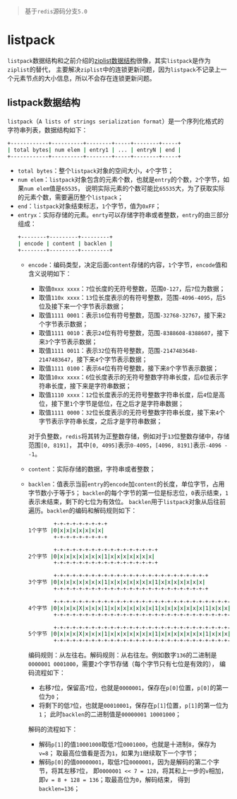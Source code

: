 > 基于`redis`源码分支`5.0`

# listpack
`listpack`数据结构和之前介绍的[ziplist数据结构](./ziplist.md)很像，其实`listpack`是作为`ziplist`的替代，
主要解决`ziplist`中的连锁更新问题，因为`listpack`不记录上一个元素节点的大小信息，所以不会存在连锁更新问题。

## listpack数据结构
`listpack`（`A lists of strings serialization format`）是一个序列化格式的字符串列表，数据结构如下：
```bash
+------------+----------+--------+-----+--------+-----+
| total bytes| num elem | entry1 | ... | entryN | end |
+------------+----------+--------+-----+--------+-----+
```
+ `total bytes`：整个`listpack`对象的空间大小，`4`个字节；
+ `num elem`：`listpack`对象包含的元素个数，也就是`entry`的个数，`2`个字节，如果`num elem`值是`65535`，
说明实际元素的个数可能比`65535`大，为了获取实际的元素个数，需要遍历整个`listpack`；
+ `end`：`listpack`对象结束标志，`1`个字节，值为`0xFF`；
+ `entryx`：实际存储的元素。`enrty`可以存储字符串或者整数，`entry`的由三部分组成：
  ```bash
  +--------+---------+---------+
  | encode | content | backlen |
  +--------+---------+---------+
  ``` 
  + `encode`：编码类型，决定后面`content`存储的内容，`1`个字节，`encode`值和含义说明如下：
    + 取值`0xxx xxxx`：`7`位长度的无符号整数，范围`0-127`，后`7`位为数据；
    + 取值`110x xxxx`：`13`位长度表示的有符号整数，范围`-4096-4095`，后`5`位及接下来一个字节表示数据；
    + 取值`1111 0001`：表示`16`位有符号整数，范围`-32768-32767`，接下来`2`个字节表示数据；
    + 取值`1111 0010`：表示`24`位有符号整数，范围`-8388608-8388607`，接下来`3`个字节表示数据；
    + 取值`1111 0011`：表示`32`位有符号整数，范围`-2147483648-2147483647`，接下来`4`个字节表示数据；
    + 取值`1111 0100`：表示`64`位有符号整数，接下来`8`个字节表示数据；
    + 取值`10xx xxxx`：`6`位长度表示的无符号整数字符串长度，后`6`位表示字符串长度，接下来是字符串数据；
    + 取值`1110 xxxx`：`12`位长度表示的无符号整数字符串长度，后`4`位是高位，接下里`1`个字节是低位，在之后才是字符串数据；
    + 取值`1111 0000`：`32`位长度表示的无符号整数字符串长度，接下来`4`个字节表示字符串长度，之后才是字符串数据；
    
    对于负整数，`redis`将其转为正整数存储，例如对于`13`位整数存储中，存储范围`[0, 8191]`，
    其中`[0, 4095]`表示`0-4095`，`[4096, 8191]`表示`-4096 - -1`。
  + `content`：实际存储的数据，字符串或者整数；
  + `backlen`：值表示当前`entry`的`encode`加`content`的长度，单位字节，占用字节数小于等于`5`；
  `backlen`的每个字节的第一位是标志位，`0`表示结束，`1`表示未结束，剩下的七位为有效位。
  `backlen`用于`listpack`对象从后往前遍历。`backlen`的编码和解码规则如下：
    ```bash
            +-+-+-+-+-+-+-+-+
    1个字节 |0|x|x|x|x|x|x|x|
            +-+-+-+-+-+-+-+-+

            +-+-+-+-+-+-+-+-+-+-+-+-+-+-+-+-+
    2个字节 |0|x|x|x|x|x|x|x|1|x|x|x|x|x|x|x|
            +-+-+-+-+-+-+-+-+-+-+-+-+-+-+-+-+
  
            +-+-+-+-+-+-+-+-+-+-+-+-+-+-+-+-+-+-+-+-+-+-+-+-+
    3个字节 |0|x|x|x|x|x|x|x|1|x|x|x|x|x|x|x|1|x|x|x|x|x|x|x|
            +-+-+-+-+-+-+-+-+-+-+-+-+-+-+-+-+-+-+-+-+-+-+-+-+

            +-+-+-+-+-+-+-+-+-+-+-+-+-+-+-+-+-+-+-+-+-+-+-+-+-+-+-+-+-+-+-+-+
    4个字节 |0|x|x|x|X|x|x|x|1|x|x|x|x|x|x|x|1|x|x|x|x|x|x|x|1|x|x|x|x|x|x|x|
            +-+-+-+-+-+-+-+-+-+-+-+-+-+-+-+-+-+-+-+-+-+-+-+-+-+-+-+-+-+-+-+-+

            +-+-+-+-+-+-+-+-+-+-+-+-+-+-+-+-+-+-+-+-+-+-+-+-+-+-+-+-+-+-+-+-+-+-+-+-+-+-+-+-+
    5个字节 |0|x|x|x|X|x|x|x|1|x|x|x|x|x|x|x|1|x|x|x|x|x|x|x|1|x|x|x|x|x|x|x|1|x|x|x|x|x|x|x|
            +-+-+-+-+-+-+-+-+-+-+-+-+-+-+-+-+-+-+-+-+-+-+-+-+-+-+-+-+-+-+-+-+-+-+-+-+-+-+-+-+
    ```
    编码规则：从左往右。解码规则：从右往左。例如数字`136`的二进制是`0000001 0001000`，需要`2`个字节存储（每个字节只有七位是有效的），
    编码流程如下：
    + 右移`7`位，保留高`7`位，也就是`0000001`，保存在`p[0]`位置，`p[0]`的第一位为`0`；
    + 将剩下的低`7`位，也就是`00010001`，保存在`p[1]`位置，`p[1]`的第一位为`1`；
    此时`backlen`的二进制值是`00000001 10001000`；

    解码的流程如下：
    + 解码`p[1]`的值`10001000`取低`7`位`0001000`，也就是十进制`8`，保存为`v=8`；
    取最高位值看是否为`1`，如果为`1`继续取下一个字节；
    + 解码`p[0]`的值`00000001`，取低`7`位`0000001`，因为是解码的第二个字节，将其左移`7`位，
    即`0000001 << 7 = 128`，将其和上一步的`v`相加，即`v = 8 + 128 = 136`；取最高位为`0`，解码结束，
    得到`backlen=136`；
